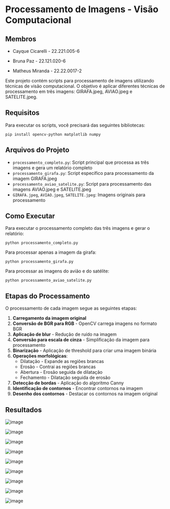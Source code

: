 # Processamento de Imagens - Visão Computacional

## Membros
* Cayque Cicarelli - 22.221.005-6

* Bruna Paz - 22.121.020-6

* Matheus Miranda - 22.22.0017-2

Este projeto contém scripts para processamento de imagens utilizando técnicas de visão computacional. O objetivo é aplicar diferentes técnicas de processamento em três imagens: GIRAFA.jpeg, AVIAO.jpeg e SATELITE.jpeg.

## Requisitos

Para executar os scripts, você precisará das seguintes bibliotecas:

```
pip install opencv-python matplotlib numpy
```

## Arquivos do Projeto

- `processamento_completo.py`: Script principal que processa as três imagens e gera um relatório completo
- `processamento_girafa.py`: Script específico para processamento da imagem GIRAFA.jpeg
- `processamento_aviao_satelite.py`: Script para processamento das imagens AVIAO.jpeg e SATELITE.jpeg
- `GIRAFA.jpeg`, `AVIAO.jpeg`, `SATELITE.jpeg`: Imagens originais para processamento

## Como Executar

Para executar o processamento completo das três imagens e gerar o relatório:

```
python processamento_completo.py
```

Para processar apenas a imagem da girafa:

```
python processamento_girafa.py
```

Para processar as imagens do avião e do satélite:

```
python processamento_aviao_satelite.py
```

## Etapas do Processamento

O processamento de cada imagem segue as seguintes etapas:

1. **Carregamento da imagem original**
2. **Conversão de BGR para RGB** - OpenCV carrega imagens no formato BGR
3. **Aplicação de blur** - Redução de ruído na imagem
4. **Conversão para escala de cinza** - Simplificação da imagem para processamento
5. **Binarização** - Aplicação de threshold para criar uma imagem binária
6. **Operações morfológicas**:
   - Dilatação - Expande as regiões brancas
   - Erosão - Contrai as regiões brancas
   - Abertura - Erosão seguida de dilatação
   - Fechamento - Dilatação seguida de erosão
7. **Detecção de bordas** - Aplicação do algoritmo Canny
8. **Identificação de contornos** - Encontrar contornos na imagem
9. **Desenho dos contornos** - Destacar os contornos na imagem original

## Resultados


![image](https://github.com/user-attachments/assets/f4752ef8-a699-47ce-b139-c9192c148af3)

![image](https://github.com/user-attachments/assets/a017a871-c315-4ff9-a4a2-ecd8352e4152)

![image](https://github.com/user-attachments/assets/7e7eb76c-03f2-45cb-bee4-ef250b012422)

![image](https://github.com/user-attachments/assets/da2d2c2a-f04d-4012-b3ef-92ecefbcb64f)

![image](https://github.com/user-attachments/assets/3c4afb98-5e1d-4b39-9acd-d53bddf5654a)

![image](https://github.com/user-attachments/assets/39a2caa8-3eba-4b41-a8a5-3eff2cf3d559)


![image](https://github.com/user-attachments/assets/bc79d5f5-d8a2-4eed-90f3-8d892ebaf099)


![image](https://github.com/user-attachments/assets/0cc3145a-9110-4b8c-b00e-eed817f0db97)


![image](https://github.com/user-attachments/assets/6b1c7175-6035-43fc-baac-73ea79228d45)
